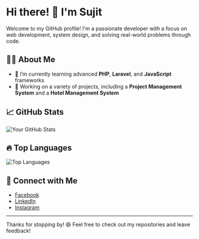 # Hi there! 👋 I'm Sujit

Welcome to my GitHub profile! I'm a passionate developer with a focus on web development, system design, and solving real-world problems through code.

## 👨‍💻 About Me

- 🌱 I’m currently learning advanced **PHP**, **Laravel**, and **JavaScript** frameworks
- 💼 Working on a variety of projects, including a **Project Management System** and a **Hotel Management System**
<!-- - 🔭 I’m also exploring cloud services and improving my knowledge of **DevOps** -->
<!-- - ⚡ Fun Fact: I enjoy combining economics concepts with programming challenges in my spare time! -->

<!-- ## 🛠️ Technologies and Tools

- **Languages:** PHP, JavaScript, HTML5, CSS3, SQL
- **Frameworks:** Laravel, Tailwind CSS, Bootstrap
- **Databases:** MySQL, SQLite
- **Tools:** Git, GitHub, Composer, Docker, NPM
- **Others:** REST APIs, Blade, Tailwind UI -->

## 📈 GitHub Stats

![Your GitHub Stats](https://github-readme-stats.vercel.app/api?username=suzt-0&show_icons=true&theme=radical)

## 🔥 Top Languages

![Top Languages](https://github-readme-stats.vercel.app/api/top-langs/?username=suzt-0&layout=compact&theme=radical)
<!-- 
## 🚀 Projects

Here are some of the key projects I've worked on:

- [**Project Management System**](https://github.com/suzt-0/project-management-system): A Laravel-based system for managing tasks, teams, and projects.
- [**Hotel Management System**](https://github.com/suzt-0/hotel-management-system): A PHP-based hotel record-keeping system.
- [**Portfolio Website**](https://github.com/suzt-0/portfolio-website): My personal website showcasing my work and skills. -->

## 🤝 Connect with Me

- [Facebook](https://www.facebook.com/SujitBhattarai2000)
- [LinkedIn](https://www.linkedin.com/in/Sujit-Bhattarai)
- [Instagram](https://www.instagram.com/sujitbhtr2000/)


---

Thanks for stopping by! 😄 Feel free to check out my repositories and leave feedback!
